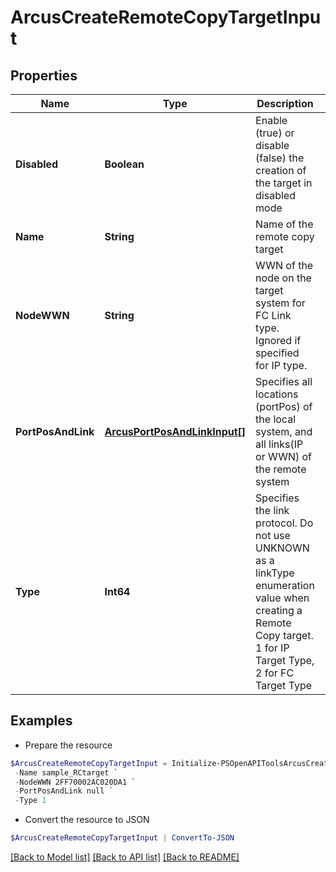 # ArcusCreateRemoteCopyTargetInput
## Properties

Name | Type | Description | Notes
------------ | ------------- | ------------- | -------------
**Disabled** | **Boolean** | Enable (true) or disable (false) the creation of the target in disabled mode | [optional] 
**Name** | **String** | Name of the remote copy target | 
**NodeWWN** | **String** | WWN of the node on the target system for FC Link type. Ignored if specified for IP type. | [optional] 
**PortPosAndLink** | [**ArcusPortPosAndLinkInput[]**](ArcusPortPosAndLinkInput.md) | Specifies all locations (portPos) of the local system, and all links(IP or WWN) of the remote system | 
**Type** | **Int64** | Specifies the link protocol. Do not use UNKNOWN as a linkType enumeration value when creating a Remote Copy target. 1 for IP Target Type, 2 for FC Target Type | 

## Examples

- Prepare the resource
```powershell
$ArcusCreateRemoteCopyTargetInput = Initialize-PSOpenAPIToolsArcusCreateRemoteCopyTargetInput  -Disabled true `
 -Name sample_RCtarget `
 -NodeWWN 2FF70002AC020DA1 `
 -PortPosAndLink null `
 -Type 1
```

- Convert the resource to JSON
```powershell
$ArcusCreateRemoteCopyTargetInput | ConvertTo-JSON
```

[[Back to Model list]](../README.md#documentation-for-models) [[Back to API list]](../README.md#documentation-for-api-endpoints) [[Back to README]](../README.md)

